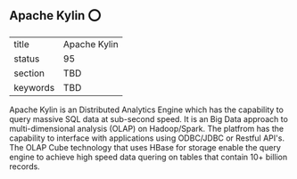 ## Apache Kylin :o:


|          |              |
| -------- | ------------ |
| title    | Apache Kylin |
| status   | 95           |
| section  | TBD          |
| keywords | TBD          |




Apache Kylin is an Distributed Analytics Engine which has the capability
to query massive SQL data at sub-second speed. It is an Big Data
approach to multi-dimensional analysis (OLAP) on Hadoop/Spark. The
platfrom has the capability to interface with applications using
ODBC/JDBC or Restful API's. The OLAP Cube technology that uses HBase for
storage enable the query engine to achieve high speed data quering on
tables that contain 10+ billion records.
